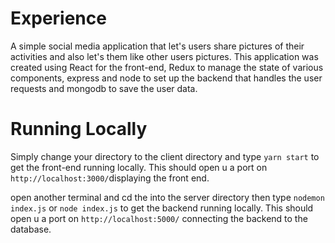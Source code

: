 # Experience
A simple social media application that let's users share pictures of their activities and also let's them like other users pictures.
This application was created using React for the front-end, Redux to manage the state of various components, 
express and node to set up the backend that handles the user requests and mongodb to save the user data.

# Running Locally
Simply change your directory to the client directory and type `yarn start` to get the front-end running locally.
This should open u a port on `http://localhost:3000/`displaying the front end.

open another terminal and cd the into the server directory then type `nodemon index.js` or `node index.js` to get the backend running locally.
This should open u a port on `http://localhost:5000/` connecting the backend to the database.

